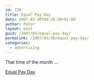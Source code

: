 ```yaml
---
id: 729
title: Equal Pay Day
date: 2007-03-30T09:29:48+02:00
author: Peter
layout: post
guid: /2007/03/equal-pay-day/
permalink: /2007/03/30/equal-pay-day/
categories:
  - advertising
---
```

That time of the month &#8230;  


[Equal Pay Day](http://www.equalpayday.be)
